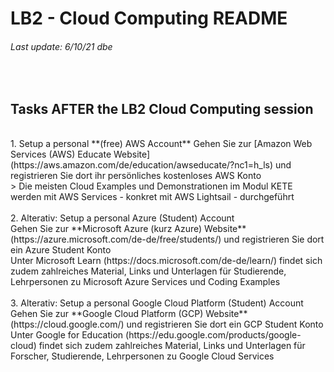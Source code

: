 # LB2 - Cloud Computing README
###### Last update: 6/10/21 dbe
</br>

## Tasks AFTER the LB2 Cloud Computing session
</br>
1. Setup a personal **(free) AWS Account**  
Gehen Sie zur [Amazon Web Services (AWS) Educate Website](https://aws.amazon.com/de/education/awseducate/?nc1=h_ls) und registrieren Sie dort ihr persönliches kostenloses AWS Konto
</br>
> Die meisten Cloud Examples und Demonstrationen im Modul KETE werden mit AWS Services - konkret mit AWS Lightsail - durchgeführt
</br>
</br>
2. Alterativ: Setup a personal Azure (Student) Account
</br>
Gehen Sie zur **Microsoft Azure (kurz Azure) Website** (https://azure.microsoft.com/de-de/free/students/) und registrieren Sie dort ein Azure Student Konto
</br>
Unter Microsoft Learn (https://docs.microsoft.com/de-de/learn/) findet sich zudem zahlreiches Material, Links und Unterlagen für Studierende, Lehrpersonen zu Microsoft Azure  Services und Coding Examples
</br>
</br>
3. Alterativ: Setup a personal Google Cloud Platform (Student) Account
</br>
Gehen Sie zur **Google Cloud Platform (GCP) Website** (https://cloud.google.com/) und registrieren Sie dort ein GCP Student Konto
</br>
Unter Google for Education (https://edu.google.com/products/google-cloud) findet sich zudem zahlreiches Material, Links und Unterlagen für Forscher, Studierende, Lehrpersonen zu Google Cloud Services
